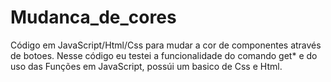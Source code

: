 # Mudanca_de_cores
Código em JavaScript/Html/Css para mudar a cor de componentes através de botoes.
Nesse código eu testei a funcionalidade do comando get* e do uso das Funções em JavaScript, possúi um basico de Css e Html.
